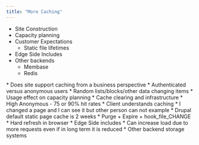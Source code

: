 ```yaml
---
title: "More Caching"
---
```


* Site Construction
* Capacity planning
* Customer Expectations
  * Static file lifetimes
* Edge Side Includes
* Other backends
  * Membase
  * Redis

<div markdown="markdown" class="presenter-note">
* Does site support caching from a business perspective
  * Authenticated versus anonymous users
  * Random lists/blocks/other data changing items
* Usage effect on capacity planning
  * Cache clearing and infrastructure
  * High Anonymous - 75 or 90% hit rates
* Client understands caching
  * I changed a page and I can see it but other person can not example
  * Drupal default static page cache is 2 weeks
  * Purge + Expire + hook_file_CHANGE
  * Hard refresh in browser
* Edge Side includes
  * Can increase load due to more requests even if in long term it is reduced
* Other backend storage systems
</div>